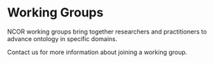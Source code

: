 # Working Groups

NCOR working groups bring together researchers and practitioners to advance ontology in specific domains.

Contact us for more information about joining a working group. 